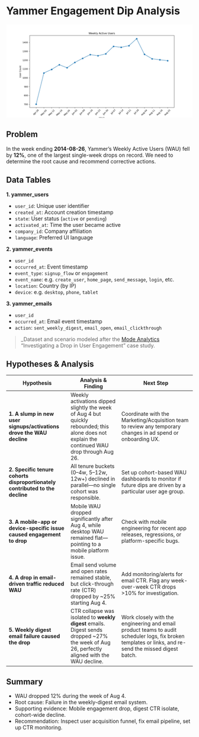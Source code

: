 # Yammer Engagement Dip Analysis

![Weekly Active Users drop by 12% in week ending 2014-08-26](images/engagement_dip.png)

## Problem
In the week ending **2014-08-26**, Yammer’s Weekly Active Users (WAU) fell by **12%**, one of the largest single-week drops on record. We need to determine the root cause and recommend corrective actions.

## Data Tables
**1. yammer_users**  
- `user_id`: Unique user identifier  
- `created_at`: Account creation timestamp  
- `state`: User status (`active` or `pending`)  
- `activated_at`: Time the user became active  
- `company_id`: Company affiliation  
- `language`: Preferred UI language  

**2. yammer_events**  
- `user_id`  
- `occurred_at`: Event timestamp  
- `event_type`: `signup_flow` or `engagement`  
- `event_name`: e.g. `create_user`, `home_page`, `send_message`, `login`, etc.  
- `location`: Country (by IP)  
- `device`: e.g. `desktop`, `phone`, `tablet`  

**3. yammer_emails**  
- `user_id`  
- `occurred_at`: Email event timestamp  
- `action`: `sent_weekly_digest`, `email_open`, `email_clickthrough`  

> _Dataset and scenario modeled after the [Mode Analytics](https://mode.com/sql-tutorial/a-drop-in-user-engagement) “Investigating a Drop in User Engagement” case study.


## Hypotheses & Analysis
| Hypothesis                                  | Analysis & Finding                                                                                                                                   | Next Step                                                                                                   |
|---------------------------------------------|------------------------------------------------------------------------------------------------------------------------------------------------------|-------------------------------------------------------------------------------------------------------------|
| **1. A slump in new user signups/activations drove the WAU decline** | Weekly activations dipped slightly the week of Aug 4 but quickly rebounded; this alone does not explain the continued WAU drop through Aug 26.       | Coordinate with the Marketing/Acquisition team to review any temporary changes in ad spend or onboarding UX. |
| **2. Specific tenure cohorts disproportionately contributed to the decline** | All tenure buckets (0–4w, 5–12w, 12w+) declined in parallel—no single cohort was responsible.                                                         | Set up cohort-based WAU dashboards to monitor if future dips are driven by a particular user age group.     |
| **3. A mobile-app or device-specific issue caused engagement to drop** | Mobile WAU dropped significantly after Aug 4, while desktop WAU remained flat—pointing to a mobile platform issue.                                   | Check with mobile engineering for recent app releases, regressions, or platform-specific bugs.              |
| **4. A drop in email-driven traffic reduced WAU** | Email send volume and open rates remained stable, but click-through rate (CTR) dropped by ~25% starting Aug 4.                                       | Add monitoring/alerts for email CTR. Flag any week-over-week CTR drops >10% for investigation.              |
| **5. Weekly digest email failure caused the drop** | CTR collapse was isolated to **weekly digest** emails. Digest sends dropped ~27% the week of Aug 26, perfectly aligned with the WAU decline.         | Work closely with the engineering and email product teams to audit scheduler logs, fix broken templates or links, and re-send the missed digest batch. |

## Summary
- WAU dropped 12% during the week of Aug 4.
- Root cause: Failure in the weekly-digest email system.
- Supporting evidence: Mobile engagement drop, digest CTR isolate, cohort-wide decline.
- Recommendation: Inspect user acquisition funnel, fix email pipeline, set up CTR monitoring.
